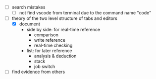 - [ ] search mistakes
	- [ ] not find vscode from terminal due to the command name "code"
- [ ] theory of the two level structure of tabs and editors
	- [x] document
		- side by side: for real-time reference
			- comparison
			- write reference
			- real-time checking	
		- list: for later reference
			- analysis & deduction
			- stack
			- job switch  
- [ ] find evidence from others